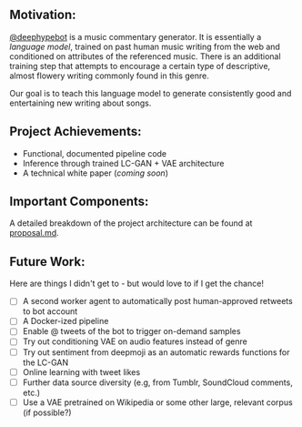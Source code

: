 ## Motivation:

[@deephypebot](https://twitter.com/deephypebot) is a music commentary generator. It is essentially a _language model_, trained on past human music writing from the web and conditioned on attributes of the referenced music. There is an additional training step that attempts to encourage a certain type of descriptive, almost flowery writing commonly found in this genre.

Our goal is to teach this language model to generate consistently good and entertaining new writing about songs.

## Project Achievements:

- Functional, documented pipeline code
- Inference through trained LC-GAN + VAE architecture
- A technical white paper (_coming soon_)

## Important Components:

A detailed breakdown of the project architecture can be found at [proposal.md](https://github.com/iconix/deephypebot/blob/master/proposal.md).

## Future Work:

Here are things I didn't get to - but would love to if I get the chance!

- [ ] A second worker agent to automatically post human-approved retweets to bot account
- [ ] A Docker-ized pipeline
- [ ] Enable @ tweets of the bot to trigger on-demand samples
- [ ] Try out conditioning VAE on audio features instead of genre
- [ ] Try out sentiment from deepmoji as an automatic rewards functions for the LC-GAN
- [ ] Online learning with tweet likes
- [ ] Further data source diversity (e.g, from Tumblr, SoundCloud comments, etc.)
- [ ] Use a VAE pretrained on Wikipedia or some other large, relevant corpus (if possible?)
